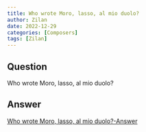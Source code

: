 ```yaml
---
title: Who wrote Moro, lasso, al mio duolo?
author: Zilan
date: 2022-12-29
categories: [Composers]
tags: [Zilan]
---
```


## Question

Who wrote Moro, lasso, al mio duolo?



## Answer

[Who wrote Moro, lasso, al mio duolo?-Answer](/music-history/posts/Who-wrote-Moro,-lasso,-al-mio-duolo-answer/)